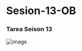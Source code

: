 # Sesion-13-OB
### Tarea Seison 13 

![image](https://user-images.githubusercontent.com/90207514/179035170-54e22fcb-f3e1-43a7-9253-6c843f6d7738.png)
